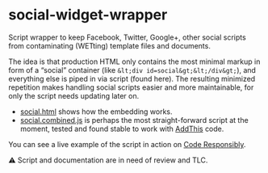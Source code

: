 # social-widget-wrapper

Script wrapper to keep Facebook, Twitter, Google+, other social scripts from contaminating (WETting) template files and documents.

The idea is that production HTML only contains the most minimal markup in form of a “social” container (like `&lt;div id=social&gt;&lt;/div&gt;`), and everything else is piped in via script (found here). The resulting minimized repetition makes handling social scripts easier and more maintainable, for only the script needs updating later on.

* [social.html][1] shows how the embedding works.
* [social.combined.js][2] is perhaps the most straight-forward script at the moment, tested and found stable to work with [AddThis][3] code.

You can see a live example of the script in action on [Code Responsibly][4].

⚠ Script and documentation are in need of review and TLC.

[1]: https://github.com/j9t/social-widget-wrapper/blob/master/social.html
[2]: https://github.com/j9t/social-widget-wrapper/blob/master/social.combined.js
[3]: http://www.addthis.com/
[4]: http://coderesponsibly.org/